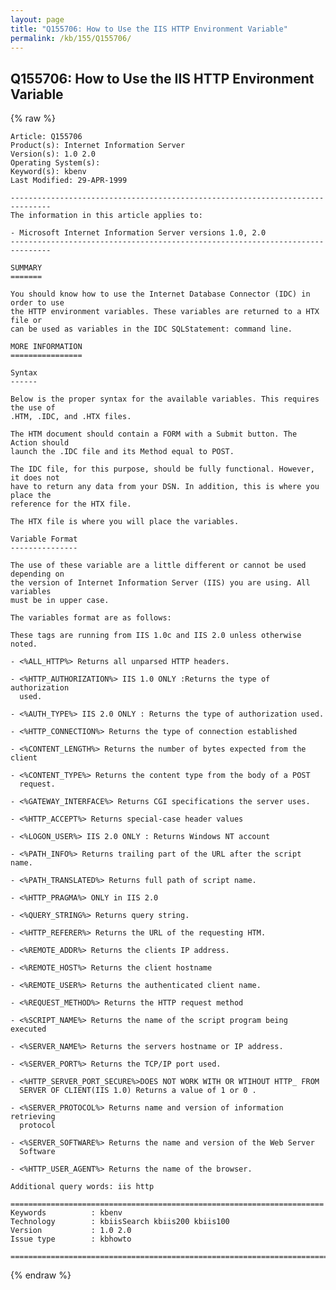 ```yaml
---
layout: page
title: "Q155706: How to Use the IIS HTTP Environment Variable"
permalink: /kb/155/Q155706/
---
```


## Q155706: How to Use the IIS HTTP Environment Variable

{% raw %}

	Article: Q155706
	Product(s): Internet Information Server
	Version(s): 1.0 2.0
	Operating System(s): 
	Keyword(s): kbenv
	Last Modified: 29-APR-1999
	
	-------------------------------------------------------------------------------
	The information in this article applies to:
	
	- Microsoft Internet Information Server versions 1.0, 2.0 
	-------------------------------------------------------------------------------
	
	SUMMARY
	=======
	
	You should know how to use the Internet Database Connector (IDC) in order to use
	the HTTP environment variables. These variables are returned to a HTX file or
	can be used as variables in the IDC SQLStatement: command line.
	
	MORE INFORMATION
	================
	
	Syntax
	------
	
	Below is the proper syntax for the available variables. This requires the use of
	.HTM, .IDC, and .HTX files.
	
	The HTM document should contain a FORM with a Submit button. The Action should
	launch the .IDC file and its Method equal to POST.
	
	The IDC file, for this purpose, should be fully functional. However, it does not
	have to return any data from your DSN. In addition, this is where you place the
	reference for the HTX file.
	
	The HTX file is where you will place the variables.
	
	Variable Format
	---------------
	
	The use of these variable are a little different or cannot be used depending on
	the version of Internet Information Server (IIS) you are using. All variables
	must be in upper case.
	
	The variables format are as follows:
	
	These tags are running from IIS 1.0c and IIS 2.0 unless otherwise noted.
	
	- <%ALL_HTTP%> Returns all unparsed HTTP headers.
	
	- <%HTTP_AUTHORIZATION%> IIS 1.0 ONLY :Returns the type of authorization
	  used.
	
	- <%AUTH_TYPE%> IIS 2.0 ONLY : Returns the type of authorization used.
	
	- <%HTTP_CONNECTION%> Returns the type of connection established
	
	- <%CONTENT_LENGTH%> Returns the number of bytes expected from the client
	
	- <%CONTENT_TYPE%> Returns the content type from the body of a POST
	  request.
	
	- <%GATEWAY_INTERFACE%> Returns CGI specifications the server uses.
	
	- <%HTTP_ACCEPT%> Returns special-case header values
	
	- <%LOGON_USER%> IIS 2.0 ONLY : Returns Windows NT account
	
	- <%PATH_INFO%> Returns trailing part of the URL after the script name.
	
	- <%PATH_TRANSLATED%> Returns full path of script name.
	
	- <%HTTP_PRAGMA%> ONLY in IIS 2.0
	
	- <%QUERY_STRING%> Returns query string.
	
	- <%HTTP_REFERER%> Returns the URL of the requesting HTM.
	
	- <%REMOTE_ADDR%> Returns the clients IP address.
	
	- <%REMOTE_HOST%> Returns the client hostname
	
	- <%REMOTE_USER%> Returns the authenticated client name.
	
	- <%REQUEST_METHOD%> Returns the HTTP request method
	
	- <%SCRIPT_NAME%> Returns the name of the script program being executed
	
	- <%SERVER_NAME%> Returns the servers hostname or IP address.
	
	- <%SERVER_PORT%> Returns the TCP/IP port used.
	
	- <%HTTP_SERVER_PORT_SECURE%>DOES NOT WORK WITH OR WTIHOUT HTTP_ FROM
	  SERVER OF CLIENT(IIS 1.0) Returns a value of 1 or 0 .
	
	- <%SERVER_PROTOCOL%> Returns name and version of information retrieving
	  protocol
	
	- <%SERVER_SOFTWARE%> Returns the name and version of the Web Server
	  Software
	
	- <%HTTP_USER_AGENT%> Returns the name of the browser.
	
	Additional query words: iis http
	
	======================================================================
	Keywords          : kbenv 
	Technology        : kbiisSearch kbiis200 kbiis100
	Version           : 1.0 2.0
	Issue type        : kbhowto
	
	=============================================================================
	

{% endraw %}
